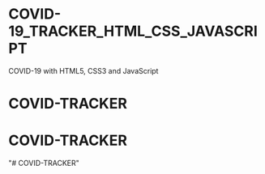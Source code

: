 # COVID-19_TRACKER_HTML_CSS_JAVASCRIPT
COVID-19 with HTML5, CSS3 and JavaScript
# COVID-TRACKER
# COVID-TRACKER
"# COVID-TRACKER" 

